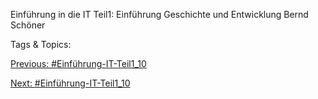 Einführung in die IT
Teil1:
Einführung
Geschichte und Entwicklung
Bernd Schöner

   Tags & Topics:
   

[Previous: #Einführung-IT-Teil1_10](Einführung-IT-Teil1_10.md)

[Next: #Einführung-IT-Teil1_10](Einführung-IT-Teil1_10.md)